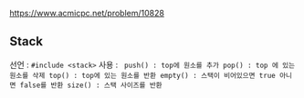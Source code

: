 https://www.acmicpc.net/problem/10828

## Stack
선언 : ` #include <stack> `
사용 : ` push() : top에 원소를 추가 pop() : top 에 있는 원소를 삭제 top() : top에 있는 원소를 반환 empty() : 스택이 비어있으면 true 아니면 false를 반환 size() : 스택 사이즈를 반환`
